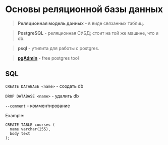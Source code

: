 # Основы реляционной базы данных

> **Реляционная модель данных** - в виде связанных таблиц.

> **PostgreSQL** - реляционная СУБД; стоит на той же машине, что и db.

> **psql** - утилита для работы с postgres.

> [**pgAdmin**](https://www.pgadmin.org/) - free postgres tool


## SQL

```CREATE DATABASE <name>``` - создать db

```DROP DATABASE <name>``` - удалить db

```--comment``` - комментирование

Example:
```
CREATE TABLE courses (
  name varchar(255),
  body text
);
```
